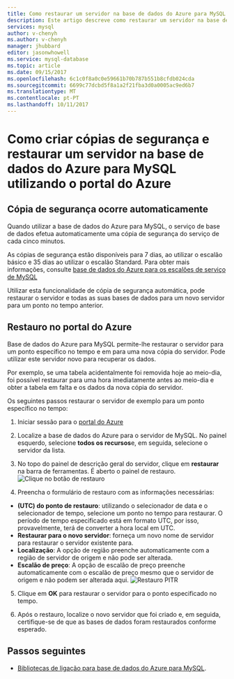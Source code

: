 ```yaml
---
title: Como restaurar um servidor na base de dados do Azure para MySQL | Microsoft Docs
description: Este artigo descreve como restaurar um servidor na base de dados do Azure para o MySQL no portal do Azure.
services: mysql
author: v-chenyh
ms.author: v-chenyh
manager: jhubbard
editor: jasonwhowell
ms.service: mysql-database
ms.topic: article
ms.date: 09/15/2017
ms.openlocfilehash: 6c1c0f8a0c0e59661b70b787b551b8cfdb024cda
ms.sourcegitcommit: 6699c77dcbd5f8a1a2f21fba3d0a0005ac9ed6b7
ms.translationtype: MT
ms.contentlocale: pt-PT
ms.lasthandoff: 10/11/2017
---
```

# <a name="how-to-back-up-and-restore-a-server-in-azure-database-for-mysql-by-using-the-azure-portal"></a>Como criar cópias de segurança e restaurar um servidor na base de dados do Azure para MySQL utilizando o portal do Azure

## <a name="backup-happens-automatically"></a>Cópia de segurança ocorre automaticamente
Quando utilizar a base de dados do Azure para MySQL, o serviço de base de dados efetua automaticamente uma cópia de segurança do serviço de cada cinco minutos. 

As cópias de segurança estão disponíveis para 7 dias, ao utilizar o escalão básico e 35 dias ao utilizar o escalão Standard. Para obter mais informações, consulte [base de dados do Azure para os escalões de serviço de MySQL](concepts-service-tiers.md)

Utilizar esta funcionalidade de cópia de segurança automática, pode restaurar o servidor e todas as suas bases de dados para um novo servidor para um ponto no tempo anterior.

## <a name="restore-in-the-azure-portal"></a>Restauro no portal do Azure
Base de dados do Azure para MySQL permite-lhe restaurar o servidor para um ponto específico no tempo e em para uma nova cópia do servidor. Pode utilizar este servidor novo para recuperar os dados. 

Por exemplo, se uma tabela acidentalmente foi removida hoje ao meio-dia, foi possível restaurar para uma hora imediatamente antes ao meio-dia e obter a tabela em falta e os dados da nova cópia do servidor.

Os seguintes passos restaurar o servidor de exemplo para um ponto específico no tempo:

1. Iniciar sessão para o [portal do Azure](https://portal.azure.com/)

2. Localize a base de dados do Azure para o servidor de MySQL. No painel esquerdo, selecione **todos os recursos**e, em seguida, selecione o servidor da lista.

3.  No topo do painel de descrição geral do servidor, clique em **restaurar** na barra de ferramentas. É aberto o painel de restauro.
![Clique no botão de restauro](./media/howto-restore-server-portal/click-restore-button.png)

4. Preencha o formulário de restauro com as informações necessárias:

- **(UTC) do ponto de restauro**: utilizando o selecionador de data e o selecionador de tempo, selecione um ponto no tempo para restaurar. O período de tempo especificado está em formato UTC, por isso, provavelmente, terá de converter a hora local em UTC.
- **Restaurar para o novo servidor**: forneça um novo nome de servidor para restaurar o servidor existente para.
- **Localização**: A opção de região preenche automaticamente com a região de servidor de origem e não pode ser alterada.
- **Escalão de preço**: A opção de escalão de preço preenche automaticamente com o escalão de preço mesmo que o servidor de origem e não podem ser alterada aqui. 
![Restauro PITR](./media/howto-restore-server-portal/pitr-restore.png)

5. Clique em **OK** para restaurar o servidor para o ponto especificado no tempo. 

6. Após o restauro, localize o novo servidor que foi criado e, em seguida, certifique-se de que as bases de dados foram restaurados conforme esperado.

## <a name="next-steps"></a>Passos seguintes
- [Bibliotecas de ligação para base de dados do Azure para MySQL](concepts-connection-libraries.md).